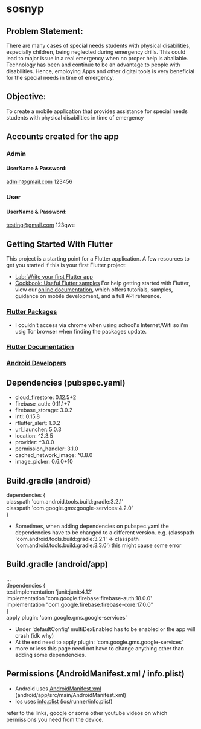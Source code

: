 # sosnyp

## Problem Statement:

There are many cases of special needs students with physical disabilities, especially children, being neglected during emergency drills. This could lead to major issue in a real emergency when no proper help is abailable. Technology has been and continue to be an advantage to people with disabilities. Hence, employing Apps and other digital tools is very beneficial for the special needs in time of emergency.

## Objective:

To create a mobile application that provides assistance for special needs students with physical disabilities in time of emergency

## Accounts created for the app

### Admin

#### UserName & Password:

admin@gmail.com 123456

### User

#### UserName & Password:

testing@gmail.com 123qwe

## Getting Started With Flutter

This project is a starting point for a Flutter application.
A few resources to get you started if this is your first Flutter project:

- [Lab: Write your first Flutter app](https://flutter.dev/docs/get-started/codelab)
- [Cookbook: Useful Flutter samples](https://flutter.dev/docs/cookbook)
  For help getting started with Flutter, view our
  [online documentation](https://flutter.dev/docs), which offers tutorials,
  samples, guidance on mobile development, and a full API reference.

### [Flutter Packages](https://pub.dev/flutter)

- I couldn't access via chrome when using school's Internet/Wifi so i'm usig Tor browser when finding the packages update.

### [Flutter Documentation](https://flutter.dev/docs)

### [Android Developers](https://developer.android.com/)

## Dependencies (pubspec.yaml)

- cloud_firestore: 0.12.5+2
- firebase_auth: 0.11.1+7
- firebase_storage: 3.0.2
- intl: 0.15.8
- rflutter_alert: 1.0.2
- url_launcher: 5.0.3
- location: ^2.3.5
- provider: ^3.0.0
- permission_handler: 3.1.0
- cached_network_image: ^0.8.0
- image_picker: 0.6.0+10

## Build.gradle (android)

dependencies {<br />
classpath 'com.android.tools.build:gradle:3.2.1'<br />
classpath 'com.google.gms:google-services:4.2.0'<br />
}<br />

- Sometimes, when adding dependencies on pubspec.yaml the dependencies have to be changed to a different version. e.g. (classpath 'com.android.tools.build:gradle:3.2.1' => classpath 'com.android.tools.build:gradle:3.3.0') this might cause some error

## Build.gradle (android/app)

...<br />
dependencies {<br />
testImplementation 'junit:junit:4.12'<br />
implementation 'com.google.firebase:firebase-auth:18.0.0'<br />
implementation "com.google.firebase:firebase-core:17.0.0"<br />
}<br />
apply plugin: 'com.google.gms.google-services'<br />

- Under 'defaultConfig' multiDexEnabled has to be enabled or the app will crash (idk why)
- At the end need to apply plugin: 'com.google.gms.google-services'
- more or less this page need not have to change anything other than adding some dependencies.

## Permissions (AndroidManifest.xml / info.plist)

- Android uses [AndroidManifest.xml](https://developer.android.com/guide/topics/manifest/manifest-intro) (android/app/src/main/AndroidManifest.xml)
- Ios uses [info.plist](https://developer.apple.com/library/archive/documentation/General/Reference/InfoPlistKeyReference/Articles/AboutInformationPropertyListFiles.html) (ios/runner/info.plist)

refer to the links, google or some other youtube videos on which permissions you need from the device.
